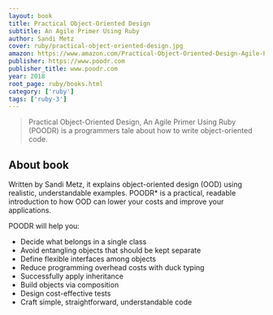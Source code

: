 ```yaml
---
layout: book
title: Practical Object-Oriented Design
subtitle: An Agile Primer Using Ruby
author: Sandi Metz
cover: ruby/practical-object-oriented-design.jpg
amazon: https://www.amazon.com/Practical-Object-Oriented-Design-Agile-Primer/dp/0134456475/
publisher: https://www.poodr.com
publisher_title: www.poodr.com
year: 2018
root_page: ruby/books.html
category: ['ruby']
tags: ['ruby-3']
---
```


> Practical Object-Oriented Design, An Agile Primer Using Ruby (POODR) is a programmers tale about how to write object-oriented code.

## About book

Written by Sandi Metz, it explains object-oriented design (OOD) using realistic, understandable examples.   POODR* is a practical, readable introduction to how OOD can lower your costs and improve your applications.

POODR will help you:

- Decide what belongs in a single class
- Avoid entangling objects that should be kept separate
- Define flexible interfaces among objects
- Reduce programming overhead costs with duck typing
- Successfully apply inheritance
- Build objects via composition
- Design cost-effective tests
- Craft simple, straightforward, understandable code